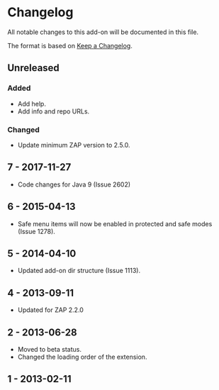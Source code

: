 # Changelog
All notable changes to this add-on will be documented in this file.

The format is based on [Keep a Changelog](https://keepachangelog.com/en/1.0.0/).

## Unreleased
### Added
- Add help.
- Add info and repo URLs.

### Changed
- Update minimum ZAP version to 2.5.0.

## 7 - 2017-11-27

- Code changes for Java 9 (Issue 2602)

## 6 - 2015-04-13

- Safe menu items will now be enabled in protected and safe modes (Issue 1278).

## 5 - 2014-04-10

- Updated add-on dir structure (Issue 1113).

## 4 - 2013-09-11

- Updated for ZAP 2.2.0

## 2 - 2013-06-28

- Moved to beta status.
- Changed the loading order of the extension.

## 1 - 2013-02-11



